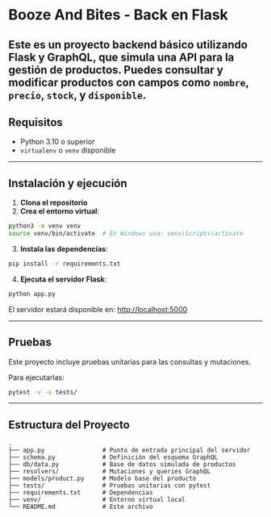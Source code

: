 # Booze And Bites - Back en Flask
Este es un proyecto backend básico utilizando **Flask** y **GraphQL**, que simula una API para la gestión de productos. Puedes consultar y modificar productos con campos como `nombre`, `precio`, `stock`, y `disponible`.
---
## Requisitos
- Python 3.10 o superior
- `virtualenv` o `venv` disponible
---
## Instalación y ejecución
1. **Clona el repositorio**
2. **Crea el entorno virtual**:

```bash
python3 -m venv venv
source venv/bin/activate  # En Windows usa: venv\Scripts\activate
```

3. **Instala las dependencias**:

```bash
pip install -r requirements.txt
```

4. **Ejecuta el servidor Flask**:

```bash
python app.py
```

El servidor estará disponible en: [http://localhost:5000](http://localhost:5000)

---

## Pruebas

Este proyecto incluye pruebas unitarias para las consultas y mutaciones.

Para ejecutarlas:

```bash
pytest -v -s tests/
```

---
## Estructura del Proyecto

```
.
├── app.py                # Punto de entrada principal del servidor
├── schema.py             # Definición del esquema GraphQL
├── db/data.py            # Base de datos simulada de productos
├── resolvers/            # Mutaciones y queries GraphQL
├── models/product.py     # Modelo base del producto
├── tests/                # Pruebas unitarias con pytest
├── requirements.txt      # Dependencias
├── venv/                 # Entorno virtual local
└── README.md             # Este archivo
```